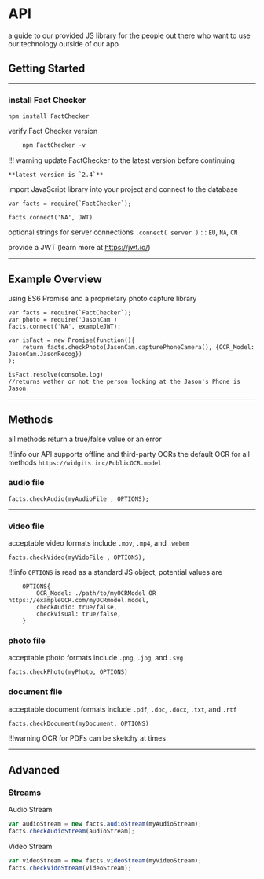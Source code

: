 
# API

a guide to our provided JS library for the people out there who want to use our technology outside of our app

## Getting Started

*****

### install Fact Checker
    npm install FactChecker

verify Fact Checker version
``` JavaScript
    npm FactChecker -v
```

!!! warning
    update FactChecker to the latest version before continuing

    **latest version is `2.4`** 


import JavaScript library into your project and connect to the database

    var facts = require(`FactChecker`);

    facts.connect('NA', JWT)

optional strings for server connections `.connect( server )` : : `EU`, `NA`, `CN`

provide a JWT (learn more at https://jwt.io/)

*****

## Example Overview
using ES6 Promise and a proprietary photo capture library 

    var facts = require(`FactChecker`);
    var photo = require('JasonCam')
    facts.connect('NA', exampleJWT);

    var isFact = new Promise(function(){ 
        return facts.checkPhoto(JasonCam.capturePhoneCamera(), {OCR_Model: JasonCam.JasonRecog})
    );

    isFact.resolve(console.log)
    //returns wether or not the person looking at the Jason's Phone is Jason

*****


## Methods

all methods return a true/false value or an error

!!!info
    our API supports offline and third-party OCRs the default OCR for all methods  `https://widgits.inc/PublicOCR.model`


### audio file

    facts.checkAudio(myAudioFile , OPTIONS);

*****

### video file

acceptable video formats include `.mov`, `.mp4`, and `.webem`

    facts.checkVideo(myVidoFile , OPTIONS);

!!!info
    `OPTIONS` is read as a standard JS object, potential values are 

        OPTIONS{
            OCR_Model: ./path/to/myOCRModel OR https://exampleOCR.com/myOCRmodel.model,
            checkAudio: true/false, 
            checkVisual: true/false, 
        }

### photo file

acceptable photo formats include `.png`, `.jpg`, and `.svg`

    facts.checkPhoto(myPhoto, OPTIONS)

### document file

acceptable document formats include `.pdf`, `.doc`, `.docx`, `.txt`, and `.rtf`

    facts.checkDocument(myDocument, OPTIONS)

!!!warning
    OCR for PDFs can be sketchy at times


*****

## Advanced
### Streams

Audio Stream

```JavaScript
var audioStream = new facts.audioStream(myAudioStream);
facts.checkAudioStream(audioStream);
```

Video Stream

```JavaScript
var videoStream = new facts.videoStream(myVideoStream);
facts.checkVidoStream(videoStream);
```